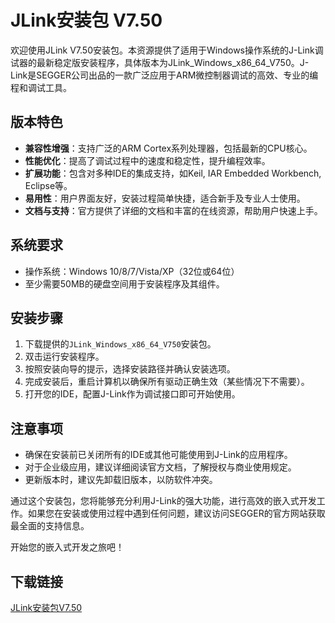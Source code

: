 # JLink安装包 V7.50

欢迎使用JLink V7.50安装包。本资源提供了适用于Windows操作系统的J-Link调试器的最新稳定版安装程序，具体版本为JLink_Windows_x86_64_V750。J-Link是SEGGER公司出品的一款广泛应用于ARM微控制器调试的高效、专业的编程和调试工具。

## 版本特色

- **兼容性增强**：支持广泛的ARM Cortex系列处理器，包括最新的CPU核心。
- **性能优化**：提高了调试过程中的速度和稳定性，提升编程效率。
- **扩展功能**：包含对多种IDE的集成支持，如Keil, IAR Embedded Workbench, Eclipse等。
- **易用性**：用户界面友好，安装过程简单快捷，适合新手及专业人士使用。
- **文档与支持**：官方提供了详细的文档和丰富的在线资源，帮助用户快速上手。

## 系统要求

- 操作系统：Windows 10/8/7/Vista/XP（32位或64位）
- 至少需要50MB的硬盘空间用于安装程序及其组件。

## 安装步骤

1. 下载提供的`JLink_Windows_x86_64_V750`安装包。
2. 双击运行安装程序。
3. 按照安装向导的提示，选择安装路径并确认安装选项。
4. 完成安装后，重启计算机以确保所有驱动正确生效（某些情况下不需要）。
5. 打开您的IDE，配置J-Link作为调试接口即可开始使用。

## 注意事项

- 确保在安装前已关闭所有的IDE或其他可能使用到J-Link的应用程序。
- 对于企业级应用，建议详细阅读官方文档，了解授权与商业使用规定。
- 更新版本时，建议先卸载旧版本，以防软件冲突。

通过这个安装包，您将能够充分利用J-Link的强大功能，进行高效的嵌入式开发工作。如果您在安装或使用过程中遇到任何问题，建议访问SEGGER的官方网站获取最全面的支持信息。

开始您的嵌入式开发之旅吧！

## 下载链接

[JLink安装包V7.50](https://pan.quark.cn/s/0178c28377c1)